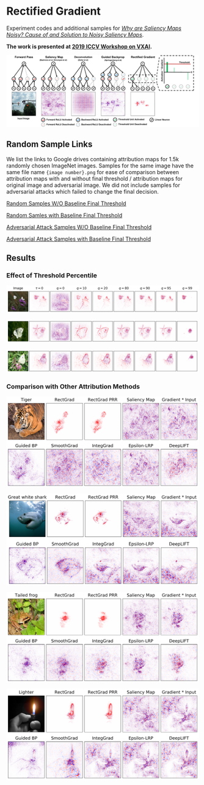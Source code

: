 # Rectified Gradient

Experiment codes and additional samples for [*Why are Saliency Maps Noisy? Cause of and Solution to Noisy Saliency Maps*](https://arxiv.org/abs/1902.04893).


**The work is presented at [2019 ICCV Workshop on VXAI](http://xai.unist.ac.kr/workshop/2019/).**

![alt tag](https://github.com/1202kbs/Rectified-Gradient/blob/master/assets/comparison.png)

## Random Sample Links

We list the links to Google drives containing attribution maps for 1.5k randomly chosen ImageNet images. Samples for the same image have the same file name ``{image number}.png`` for ease of comparison between attribution maps with and without final threshold / attribution maps for original image and adversarial image. We did not include samples for adversarial attacks which failed to change the final decision.

[Random Samples W/O Baseline Final Threshold](https://drive.google.com/drive/folders/1F9k-Jvxe1OppDoIDHV1SWLzugkpPQMkY?usp=sharing)

[Random Samles with Baseline Final Threshold](https://drive.google.com/drive/folders/1LQOWtvJPV9nnUCjB2VRNDgFGixmpAnJB?usp=sharing)

[Adversarial Attack Samples W/O Baseline Final Threshold](https://drive.google.com/drive/folders/1kkgVQs2jBWWqLW5CTrKhpBnpwAUhZDJs?usp=sharing)

[Adversarial Attack Samples with Baseline Final Threshold](https://drive.google.com/drive/folders/1MXrmQCgWgpf84Mj1f9Q8QrOfOncSbvlf?usp=sharing)

## Results

### Effect of Threshold Percentile

![alt tag](https://github.com/1202kbs/Rectified-Gradient/blob/master/assets/threshold1.png)

![alt tag](https://github.com/1202kbs/Rectified-Gradient/blob/master/assets/threshold2.png)

![alt tag](https://github.com/1202kbs/Rectified-Gradient/blob/master/assets/threshold3.png)


### Comparison with Other Attribution Methods

![alt tag](https://github.com/1202kbs/Rectified-Gradient/blob/master/assets/inter_1.png)

![alt tag](https://github.com/1202kbs/Rectified-Gradient/blob/master/assets/inter_2.png)

![alt tag](https://github.com/1202kbs/Rectified-Gradient/blob/master/assets/inter_3.png)

![alt tag](https://github.com/1202kbs/Rectified-Gradient/blob/master/assets/inter_4.png)
